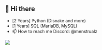 ## 👋 Hi there
- [2 Years] Python (Disnake and more)
- [1 Years] SQL (MariaDB, MySQL)
- 📫 How to reach me Discord: @menstrualz

![](http://github-profile-summary-cards.vercel.app/api/cards/stats?username=menstrualz&theme=discord_old_blurple)
